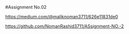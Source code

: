#Assignment No.02

https://medium.com/@maliknoman3711/626e11831de0

https://github.com/NomanRashid3711/ASsignment-NO.-2
